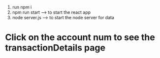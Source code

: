 1. run npm i
2. npm run start --> to start the react app
3. node server.js --> to start the node server for data

# Click on the account num to see the transactionDetails page
